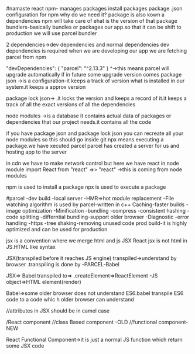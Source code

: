 #namaste react
npm- manages packages install packages
package .json configuration for npm
why do we need it?
package is also kown a dependencies
npm will take care of ehat is the version of that package
bundlers-basically bundles or packages our app.so that it can be shift to production
we will use parcel bundler

2 dependencies->dev dependencies and normal dependencies
dev dependencies is required when we are developing our app
we are fetching parcel from npm

 "devDependencies": {
    "parcel": "^2.13.3"
  }
  ^->this means parcel will upgrade automatically if in future some upgrade version comes
package json ->is a configuration-it keeps a track of version what is installed in our system.it keeps a approx version

package lock json-> .it locks the version and keeps a record of it.it keeps a track of all the exact versions of all the dependencies

node modules ->is a database it contains actual data of packages or dependencies that our project needs.it contains all the code

if you have package json and package lock json you can recreate  all your node modules so this should  go  inside git
npx means executing a package.we have xecuted parcel
parcel has created  a server for us and hosting app to the server

in cdn we have to make network control but here we have react in node module
import React from "react"  =>> "react" ->this is coming from node modules

npm is used to install a package
npx is used to execute a package

#parcel
-dev build
 -local server
-HMR=>hot module replacement
-File watching algorithm is used by parcel-written in c++
Caching-faster builds
-image optimization
-Minification 
-bundling
-compress
-consistent hashing
-code splitting
-differntial bundling-support older browser
-Diagnostic
-error handling
-https
-tree shaking-removing unused code
prod build-it is highly optimized and can be used for production

<!-- const parent = React.createElement("div", { id: "parent" }, [
  React.createElement("div", { id: "child" }, [
    React.createElement("h1", {}, "I am a h1 tag"),
    React.createElement("h2", {}, "I am a h2 tag"),
  ]),
  React.createElement("div", { id: "child" }, [
    React.createElement("h1", {}, "I am a h1 tag"),
    React.createElement("h2", {}, "I am a h2 tag"),
  ]),
]);

console.log(parent); -->
<!-- 
const root = ReactDOM.createRoot(document.getElementById("root"));
root.render(parent);
   -->

   jsx is a convention where we merge html and js
   JSX React jsx is not html in JS.HTML like syntax

JSX(transpiled before it reaches JS engine)
transpiled->understand by browser .transpiling is done by -PARCEL-Babel

 JSX=> Babel transpiled to=> .createElement=>ReactElement -JS  object=>HTML element(render)

Babel=>some older browser does not understand ES6.babel transpile ES6 code to a code whic h older browser can understand

//attributes in JSX should be in camel case

/React component
//class Based component -OLD
//functional component-NEW

React Functional Component->it is just a normal JS function which return some JSX code

